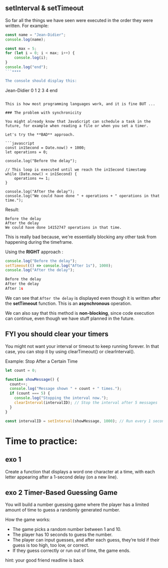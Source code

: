 
## setInterval & setTimeout

So far all the things we have seen were executed in the order they were written. For example:

```javascript
const name = "Jean-Didier";
console.log(name);

const max = 5;
for (let i = 0; i < max; i++) {
	console.log(i);
}
console.log("end");
```****

The console should display this:

```
Jean-Didier
0
1
2
3
4
end
```

This is how most programming languages work, and it is fine BUT ...

### The problem with synchronicity

You might already know that JavaScript can schedule a task in the future, for example when reading a file or when you set a timer.

Let's try the **BAD** approach.

```javascript
const in1Second = Date.now() + 1000;
let operations = 0;

console.log("Before the delay");

// This loop is executed until we reach the in1Second timestamp
while (Date.now() < in1Second) {
	operations += 1;
}

console.log("After the delay");
console.log("We could have done " + operations + " operations in that time.");
```

Result:

```
Before the delay
After the delay
We could have done 14152747 operations in that time.
```

This is really bad because, we're essentially blocking any other task from happening during the timeframe.

Using the **RIGHT** approach :

```javascript
console.log("Before the delay");
setTimeout(() => console.log("After 1s"), 1000);
console.log("After the delay");
```

```javascript
Before the delay
After the delay
After 1s
```

We can see that `After the delay` is displayed even though it is written after the **setTimeout** function. This is an **asynchronous** operation.

We can also say that this method is **non-blocking**, since code execution can continue, even though we have stuff planned in the future.

## FYI you should clear your timers 

You might not want your interval or timeout to keep running forever. In that case, you can stop it by using clearTimeout() or clearInterval().

Example: Stop After a Certain Time

```javascript
let count = 0;

function showMessage() {
  count++;
  console.log("Message shown " + count + " times.");
  if (count === 5) {
    console.log("Stopping the interval now.");
    clearInterval(intervalID); // Stop the interval after 5 messages
  }
}

const intervalID = setInterval(showMessage, 1000); // Run every 1 second
```
# Time to practice: 

## exo 1 
 Create a function that displays a word one character at a time, with each letter appearing after a 1-second delay (on a new line).


## exo 2 Timer-Based Guessing Game

 You will build a number guessing game where the player has a limited amount of time to guess a randomly generated number.

How the game works:
- The game picks a random number between 1 and 10.
- The player has 10 seconds to guess the number.
- The player can input guesses, and after each guess, they’re told if their guess is too high, too low, or correct.
- If they guess correctly or run out of time, the game ends.

hint: your good friend readline is back 